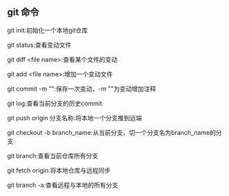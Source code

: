 ## git 命令
git init:初始化一个本地git仓库

git status:查看变动文件

git diff \<file name\>:查看某个文件的变动

git add \<file name\>:增加一个变动文件

git commit -m "":保存一次变动，-m ""为变动增加注释

git log:查看当前分支的历史commit

git push origin 分支名称:将本地一个分支推到远端

git checkout -b branch_name:从当前分支，切一个分支名为branch_name的分支

git branch:查看当前仓库所有分支

git fetch origin:将本地仓库与远程同步

git branch -a:查看远程与本地的所有分支

